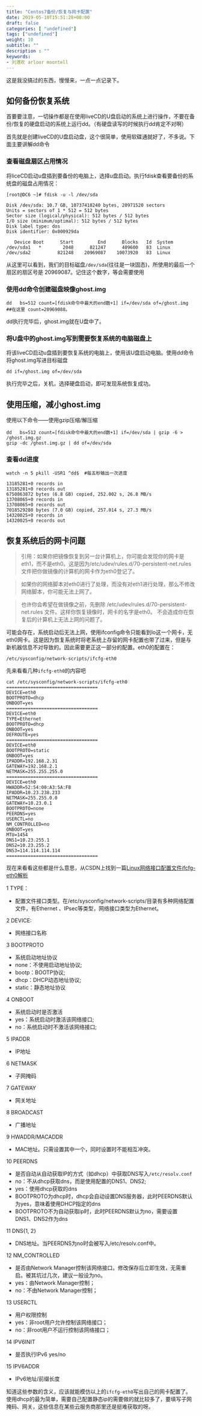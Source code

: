 ```yaml
---
title: "Centos7备份/恢复与网卡配置"
date: 2019-05-10T15:51:28+08:00
draft: false
categories: [ "undefined"]
tags: ["undefined"]
weight: 10
subtitle: ""
description : ""
keywords:
- 刘港欢 arloor moontell
---
```


这是我没搞过的东西，慢慢来，一点一点记录下。
<!--more-->

## 如何备份恢复系统

首要要注意，一切操作都是在使用liveCD的U盘启动的系统上进行操作，不要在备份/恢复的硬盘启动的系统上运行dd。（有硬盘读写的时候执行dd肯定不对啊）

首先就是创建liveCD的U盘启动盘，这个很简单，使用软碟通就好了，不多说。下面主要讲解dd命令

### 查看磁盘扇区占用情况

将liceCD启动u盘插到要备份的电脑上，选择u盘启动。执行fdisk查看要备份的系统盘的磁盘占用情况：

```
[root@DC6 ~]# fdisk -u -l /dev/sda

Disk /dev/sda: 10.7 GB, 10737418240 bytes, 20971520 sectors
Units = sectors of 1 * 512 = 512 bytes
Sector size (logical/physical): 512 bytes / 512 bytes
I/O size (minimum/optimal): 512 bytes / 512 bytes
Disk label type: dos
Disk identifier: 0x000929da

   Device Boot      Start         End      Blocks   Id  System
/dev/sda1   *        2048      821247      409600   83  Linux
/dev/sda2          821248    20969087    10073920   83  Linux
```

从这里可以看到，我们的目标磁盘`/dev/sda`(往往是一块固态)，所使用的最后一个扇区的扇区号是 20969087。记住这个数字，等会需要使用

### 使用dd命令创建磁盘映像ghost.img

```
dd   bs=512 count=[fdisk命令中最大的end数+1] if=/dev/sda of=/ghost.img
##在这里 count=20969088。
```

dd执行完毕后，ghost.img就在U盘中了。

### 将U盘中的ghost.img写到需要恢复系统的电脑磁盘上

将该liveCD启动u盘插到要恢复系统的电脑上，使用该U盘启动电脑。使用dd命令将ghost.img写进目标磁盘

```
dd if=/ghost.img of=/dev/sda
```

执行完毕之后，关机，选择硬盘启动，即可发现系统恢复成功。

## 使用压缩，减小ghost.img

使用以下命令——使用gzip压缩/解压缩
```
dd   bs=512 count=[fdisk命令中最大的end数+1] if=/dev/sda | gzip -6 > /ghost.img.gz
gzip -dc /ghost.img.gz | dd of=/dev/sda
```

### 查看dd进度

```
watch -n 5 pkill -USR1 ^dd$  #每五秒输出一次进度
```

```
13185281+0 records in
13185281+0 records out
6750863872 bytes (6.8 GB) copied, 252.002 s, 26.8 MB/s
13708065+0 records in
13708065+0 records out
7018529280 bytes (7.0 GB) copied, 257.014 s, 27.3 MB/s
14320025+0 records in
14320025+0 records out
```

## 恢复系统后的网卡问题

> 引用：如果你把镜像恢复到另一台计算机上，你可能会发现你的网卡是eth1，而不是eth0。这是因为/etc/udev/rules.d/70-persistent-net.rules文件把你做镜像的计算机的网卡作为eth0登记了。

>如果你的网络脚本对eth0进行了处理，而没有对eth1进行处理，那么不修改网络脚本，你可能无法上网了。

>也许你会希望在做镜像之前，先删除 /etc/udev/rules.d/70-persistent-net.rules 文件。这样你恢复镜像时，网卡的名字是eth0。   不会造成你在恢复后的计算机上无法上网的问题了。


可能会存在，系统启动后无法上网，使用ifconfig命令只能看到lo这一个网卡，无eth0网卡。这是因为恢复系统时将老系统上存留的网卡配置也带了过来，但是与新机器信息不对导致的。因此需要更正这一部分的配置。eth0的配置在：

```
/etc/sysconfig/network-scripts/ifcfg-eth0
```

先来看看几种`ifcfg-eth0`的内容吧

```
cat /etc/sysconfig/network-scripts/ifcfg-eth0
==================================
DEVICE=eth0
BOOTPROTO=dhcp
ONBOOT=yes
==================================
DEVICE=eth0
TYPE=Ethernet
BOOTPROTO=dhcp
ONBOOT=yes
DEFROUTE=yes
==================================
DEVICE=eth0
BOOTPROTO=static
ONBOOT=yes
IPADDR=192.168.2.31
GATEWAY=192.168.2.1
NETMASK=255.255.255.0
==================================
DEVICE=eth0
HWADDR=52:54:00:A3:5A:FB
IPADDR=10.23.238.233
NETMASK=255.255.0.0
GATEWAY=10.23.0.1
BOOTPROTO=none
PEERDNS=yes
USERCTL=no
NM_CONTROLLED=no
ONBOOT=yes
MTU=1454
DNS1=10.23.255.1
DNS2=10.23.255.2
DNS3=114.114.114.114
==================================
```

现在来看看这些都是什么意思，从CSDN上找到一篇[Linux网络接口配置文件ifcfg-eth0解析](https://blog.csdn.net/jmyue/article/details/17288467)

1 TYPE：

- 配置文件接口类型。在/etc/sysconfig/network-scripts/目录有多种网络配置文件，有Ethernet 、IPsec等类型，网络接口类型为Ethernet。

2 DEVICE:

- 网络接口名称

3 BOOTPROTO

- 系统启动地址协议
- none：不使用启动地址协议; 
- bootp：BOOTP协议;
- dhcp：DHCP动态地址协议;
- static：静态地址协议

4 ONBOOT

- 系统启动时是否激活
- yes：系统启动时激活该网络接口; 
- no：系统启动时不激活该网络接口;

5 IPADDR

- IP地址

6 NETMASK

- 子网掩码

7 GATEWAY

- 网关地址

8 BROADCAST

- 广播地址

9 HWADDR/MACADDR

- MAC地址。只需设置其中一个，同时设置时不能相互冲突。

10 PEERDNS

- 是否自动从自动获取IP的方式（如dhcp）中获取DNS写入`/etc/resolv.conf`
- no：不从dhcp获取dns，而是使用配置的DNS1、DNS2;
- yes：使用dhcp获取的dns
- BOOTPROTO为dhcp时，dhcp会自动设置DNS服务器，此时PEERDNS默认为yes，意味着使用DHCP指定的dns
- BOOTPROTO不为自动获取ip时，此时PEERDNS默认为no，需要设置DNS1、DNS2作为dns

11 DNS{1, 2}

- DNS地址。当PEERDNS为no时会被写入/etc/resolv.conf中。

12 NM_CONTROLLED

- 是否由Network Manager控制该网络接口。修改保存后立即生效，无需重启。被其坑过几次，建议一般设为no。
- yes：由Network Manager控制；
- no：不由Network Manager控制；

13 USERCTL

- 用户权限控制 
- yes：非root用户允许控制该网络接口；
- no：非root用户不运行控制该网络接口；

14 IPV6INIT 

- 是否执行IPv6 yes/no

15 IPV6ADDR 

- IPv6地址/前缀长度


知道这些参数的含义，应该就能模仿以上的`ifcfg-eth0`写出自己的网卡配置了。使用dhcp的最为简单，需要自己配置静态ip的需要做的就比较多了，要填写子网掩码、网关，这些信息在某些云服务商那里还是挺难获取的呀。
